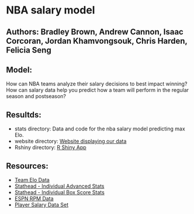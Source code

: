 # NBA salary model

## Authors: Bradley Brown, Andrew Cannon, Isaac Corcoran, Jordan Khamvongsouk, Chris Harden, Felicia Seng

## Model:
How can NBA teams analyze their salary decisions to best impact winning? How can salary data help you predict how a team will perform in the regular season and postseason?

## Resultds:
  - stats directory: Data and code for the nba salary model predicting max Elo.
  - website directory: [Website displaying our data](https://nbasalary.sportsdada.net)
  - Rshiny directory: [R Shiny App](https://christopher-harden.shinyapps.io/NbaSalary/)

## Resources:
  - [Team Elo Data](https://github.com/fivethirtyeight/data/tree/master/nba-elo)
  - [Stathead - Individual Advanced Stats](https://stathead.com/tiny/iOu2j)
  - [Stathead - Individual Box Score Stats](https://stathead.com/tiny/UOe8L)
  - [ESPN RPM Data](http://www.espn.com/nba/statistics/rpm/_/year/2020)
  - [Player Salary Data Set](https://www.kaggle.com/whitefero/nba-player-salary-19902017)
  
